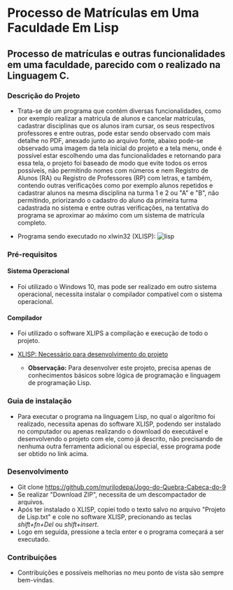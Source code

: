 # Processo de Matrículas em Uma Faculdade Em Lisp

## Processo de matrículas e outras funcionalidades em uma faculdade, parecido com o realizado na Linguagem C.

### Descrição do Projeto
   * Trata-se de um programa que contém diversas funcionalidades, como por exemplo realizar a matrícula de alunos e cancelar matrículas, cadastrar disciplinas que os alunos iram cursar, os seus respectivos professores e entre outras, pode estar sendo observado com mais detalhe no PDF, anexado junto ao arquivo fonte, abaixo pode-se observado uma imagem da tela inicial do projeto e a tela menu, onde é possível estar escolhendo uma das funcionalidades e retornando para essa tela, o projeto foi baseado de modo que evite todos os erros possíveis, não permitindo nomes com números e nem Registro de Alunos (RA) ou Registro de Professores (RP) com letras, e também, contendo outras verificações como por exemplo alunos repetidos e cadastrar alunos na mesma disciplina na turma 1 e 2 ou "A" e "B", não permitindo, priorizando o cadastro do aluno da primeira turma cadastrada no sistema e entre outras verificações, na tentativa do programa se aproximar ao máximo com um sistema de matrícula completo.

* Programa sendo executado no xlwin32 (XLISP):
![lisp](https://user-images.githubusercontent.com/56207941/66442096-cd393c00-ea0f-11e9-82cd-b220cb2a5209.PNG)


 ### Pré-requisitos

#### Sistema Operacional
* Foi utilizado o Windows 10, mas pode ser realizado em outro sistema operacional, necessita instalar o compilador compatível com o sistema operacional.

 #### Compilador
* Foi utilizado o software XLIPS a compilação e execução de todo o projeto.
* <a> [XLISP: Necessário para desenvolvimento do projeto](https://almy.us/xlisp.html)

   * **Observação:** Para desenvolver este projeto, precisa apenas de conhecimentos básicos sobre lógica de programação e linguagem de programação Lisp.

### Guia de instalação
* Para executar o programa na linguagem Lisp, no qual o algoritmo foi realizado, necessita apenas do software XLISP, podendo ser instalado no computador ou apenas realizando o download do executável e desenvolvendo o projeto com ele, como já descrito, não precisando de nenhuma outra ferramenta adicional ou especial, esse programa pode ser obtido no link acima.

### Desenvolvimento
* Git clone https://github.com/murilodepa/Jogo-do-Quebra-Cabeca-do-9
* Se realizar "Download ZIP", necessita de um descompactador de arquivos.
* Após ter instalado o XLISP, copiei todo o texto salvo no arquivo "Projeto de Lisp.txt" e cole no software XLISP, precionando as teclas *shift+fn+Del* ou *shift+insert*.
* Logo em seguida, pressione a tecla enter e o programa começará a ser executado.

### Contribuições
- Contribuições e possíveis melhorias no meu ponto de vista são sempre bem-vindas.

